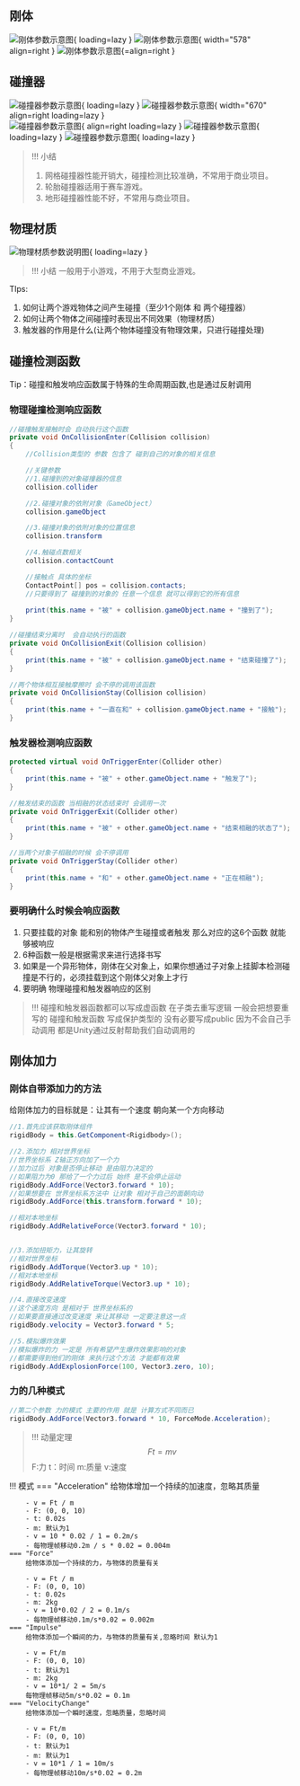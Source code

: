 ## 刚体
![刚体参数示意图](../Image/Unity/刚体参数说明图/刚体参数1.png){ loading=lazy }
![刚体参数示意图](../Image/Unity/刚体参数说明图/刚体参数2.png){ width="578" align=right }
![刚体参数示意图](../Image/Unity/刚体参数说明图/刚体参数3.png){=align=right }

## 碰撞器
![碰撞器参数示意图](../Image/Unity/碰撞器参数说明/碰撞器参数说明1.png){ loading=lazy }
![碰撞器参数示意图](../Image/Unity/碰撞器参数说明/碰撞器参数说明2.png){ width="670" align=right loading=lazy }  
![碰撞器参数示意图](../Image/Unity/碰撞器参数说明/碰撞器参数说明3.png){ align=right loading=lazy }
![碰撞器参数示意图](../Image/Unity/碰撞器参数说明/碰撞器参数说明4.png){ loading=lazy }
![碰撞器参数示意图](../Image/Unity/碰撞器参数说明/碰撞器参数说明5.png){ loading=lazy }
> !!! 小结
> 1. 网格碰撞器性能开销大，碰撞检测比较准确，不常用于商业项目。
> 2. 轮胎碰撞器适用于赛车游戏。
> 3. 地形碰撞器性能不好，不常用与商业项目。

## 物理材质
![物理材质参数说明图](../Image/Unity/物理材质参数说明/物理材质参数说明.png){ loading=lazy }
> !!! 小结
> 一般用于小游戏，不用于大型商业游戏。

TIps:  
1. 如何让两个游戏物体之间产生碰撞（至少1个刚体 和 两个碰撞器）  
2. 如何让两个物体之间碰撞时表现出不同效果（物理材质）  
3. 触发器的作用是什么(让两个物体碰撞没有物理效果，只进行碰撞处理)  

## 碰撞检测函数
Tip：碰撞和触发响应函数属于特殊的生命周期函数,也是通过反射调用
### 物理碰撞检测响应函数

``` c#
//碰撞触发接触时会 自动执行这个函数
private void OnCollisionEnter(Collision collision)
{
    //Collision类型的 参数 包含了 碰到自己的对象的相关信息

    //关键参数
    //1.碰撞到的对象碰撞器的信息
    collision.collider

    //2.碰撞对象的依附对象（GameObject）
    collision.gameObject

    //3.碰撞对象的依附对象的位置信息
    collision.transform

    //4.触碰点数相关
    collision.contactCount

    //接触点 具体的坐标
    ContactPoint[] pos = collision.contacts;
    //只要得到了 碰撞到的对象的 任意一个信息 就可以得到它的所有信息
    
    print(this.name + "被" + collision.gameObject.name + "撞到了");
}

//碰撞结束分离时  会自动执行的函数
private void OnCollisionExit(Collision collision)
{
    print(this.name + "被" + collision.gameObject.name + "结束碰撞了");
}

//两个物体相互接触摩擦时 会不停的调用该函数
private void OnCollisionStay(Collision collision)
{
    print(this.name + "一直在和" + collision.gameObject.name + "接触");
}
```

### 触发器检测响应函数
``` c#
protected virtual void OnTriggerEnter(Collider other)
{
    print(this.name + "被" + other.gameObject.name + "触发了");
}

//触发结束的函数 当相融的状态结束时 会调用一次
private void OnTriggerExit(Collider other)
{
    print(this.name + "被" + other.gameObject.name + "结束相融的状态了");
}

//当两个对象子相融的时候 会不停调用
private void OnTriggerStay(Collider other)
{
    print(this.name + "和" + other.gameObject.name + "正在相融");
}
```

### 要明确什么时候会响应函数
1. 只要挂载的对象 能和别的物体产生碰撞或者触发 那么对应的这6个函数 就能够被响应
2. 6种函数一般是根据需求来进行选择书写
3. 如果是一个异形物体，刚体在父对象上，如果你想通过子对象上挂脚本检测碰撞是不行的，必须挂载到这个刚体父对象上才行
4. 要明确 物理碰撞和触发器响应的区别

> !!! 碰撞和触发器函数都可以写成虚函数 在子类去重写逻辑
> 一般会把想要重写的 碰撞和触发函数 写成保护类型的 没有必要写成public 因为不会自己手动调用 都是Unity通过反射帮助我们自动调用的

## 刚体加力

### 刚体自带添加力的方法
给刚体加力的目标就是：让其有一个速度 朝向某一个方向移动
``` C#
//1.首先应该获取刚体组件
rigidBody = this.GetComponent<Rigidbody>();

//2.添加力 相对世界坐标
//世界坐标系 Z轴正方向加了一个力
//加力过后 对象是否停止移动 是由阻力决定的
//如果阻力为0 那给了一个力过后 始终 是不会停止运动
rigidBody.AddForce(Vector3.forward * 10);
//如果想要在 世界坐标系方法中 让对象 相对于自己的面朝向动
rigidBody.AddForce(this.transform.forward * 10);

//相对本地坐标
rigidBody.AddRelativeForce(Vector3.forward * 10);


//3.添加扭矩力，让其旋转
//相对世界坐标
rigidBody.AddTorque(Vector3.up * 10);
//相对本地坐标
rigidBody.AddRelativeTorque(Vector3.up * 10);

//4.直接改变速度
//这个速度方向 是相对于 世界坐标系的 
//如果要直接通过改变速度 来让其移动 一定要注意这一点
rigidBody.velocity = Vector3.forward * 5;

//5.模拟爆炸效果
//模拟爆炸的力 一定是 所有希望产生爆炸效果影响的对象 
//都需要得到他们的刚体 来执行这个方法 才能都有效果
rigidBody.AddExplosionForce(100, Vector3.zero, 10);

```

### 力的几种模式
``` C#
//第二个参数 力的模式 主要的作用 就是 计算方式不同而已 
rigidBody.AddForce(Vector3.forward * 10, ForceMode.Acceleration);
```
> !!! 动量定理
> $$ Ft=mv $$
> F:力  t：时间  m:质量 v:速度

!!! 模式
    === "Acceleration"
        给物体增加一个持续的加速度，忽略其质量  

        - v = Ft / m
        - F: (0, 0, 10)
        - t: 0.02s
        - m: 默认为1
        - v = 10 * 0.02 / 1 = 0.2m/s
        - 每物理帧移动0.2m / s * 0.02 = 0.004m
    === "Force"
        给物体添加一个持续的力，与物体的质量有关

        - v = Ft / m
        - F: (0, 0, 10)
        - t: 0.02s
        - m: 2kg
        - v = 10*0.02 / 2 = 0.1m/s
        - 每物理帧移动0.1m/s*0.02 = 0.002m
    === "Impulse"
        给物体添加一个瞬间的力，与物体的质量有关,忽略时间 默认为1
                
        - v = Ft/m
        - F: (0, 0, 10)
        - t: 默认为1
        - m: 2kg
        - v = 10*1/ 2 = 5m/s
        每物理帧移动5m/s*0.02 = 0.1m
    === "VelocityChange"
        给物体添加一个瞬时速度，忽略质量，忽略时间  
        
        - v = Ft/m
        - F: (0, 0, 10)
        - t: 默认为1
        - m: 默认为1
        - v = 10*1 / 1 = 10m/s
        - 每物理帧移动10m/s*0.02 = 0.2m